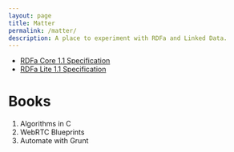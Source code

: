 ```yaml
---
layout: page
title: Matter
permalink: /matter/
description: A place to experiment with RDFa and Linked Data.
---
```


- [RDFa Core 1.1 Specification](http://www.w3.org/TR/2013/REC-rdfa-core-20130822/)
- [RDFa Lite 1.1 Specification](http://www.w3.org/2010/02/rdfa/sources/rdfa-lite/)

# Books

1. Algorithms in C
1. WebRTC Blueprints
1. Automate with Grunt
